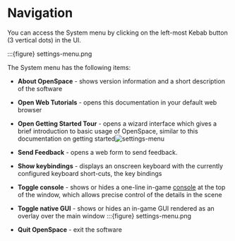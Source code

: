# Navigation
You can access the System menu by clicking on the left-most Kebab button (3 vertical dots) in the UI. 

:::{figure} settings-menu.png

The System menu has the following items:

- **About OpenSpace** - shows version information and a short description of the software
- **Open Web Tutorials** - opens this documentation in your default web browser
- **Open Getting Started Tour** - opens a wizard interface which gives a brief introduction to basic usage of OpenSpace, similar to this documentation on getting started![settings-menu](https://github.com/hn-88/OpenSpace-Docs/assets/6321069/28de5166-73bb-4f73-8270-cad53db2988a)

- **Send Feedback** - opens a web form to send feedback.
- **Show keybindings** - displays an onscreen keyboard with the currently configured keyboard short-cuts, the key bindings
- **Toggle console** - shows or hides a one-line in-game [console](/manual/scripting/console/index) at the top of the window, which allows precise control of the details in the scene
- **Toggle native GUI** - shows or hides an in-game GUI rendered as an overlay over the main window :::{figure} settings-menu.png
- **Quit OpenSpace** - exit the software
